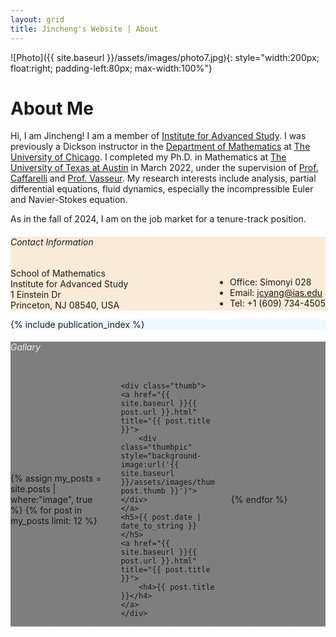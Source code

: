```yaml
---
layout: grid
title: Jincheng's Website | About
---
```


<div class="content" markdown="1">

![Photo]({{ site.baseurl }}/assets/images/photo7.jpg){: style="width:200px; float:right; padding-left:80px; max-width:100%"}

# About Me

Hi, I am Jincheng! I am a member of [Institute for Advanced Study](https://ias.edu). I was previously a Dickson instructor in the [Department of Mathematics](https://mathematics.uchicago.edu) at [The University of Chicago](https://www.uchicago.edu). I completed my Ph.D. in Mathematics at [The University of Texas at Austin](https://www.ma.utexas.edu) in March 2022, under the supervision of [Prof. Caffarelli](https://web.ma.utexas.edu/users/caffarel/) and [Prof. Vasseur](https://web.ma.utexas.edu/users/vasseur/). My research interests include analysis, partial differential equations, fluid dynamics, especially the incompressible Euler and Navier-Stokes equation. 

<!-- I received my bachelor's degree at [Xi'an Jiaotong University](http://www.xjtu.edu.cn), where I was also a student in the Special Class for the Gifted Young before my undergraduate study.  -->

<!-- This year, I co-organize the [Calderón-Zygmund Analysis Seminar](https://math.uchicago.edu/~cz/) at UChicago. -->
As in the fall of 2024, I am on the job market for a tenure-track position.

</div>

<div style="background:white;display:none">
<div class="content" markdown="1">

[![You Belong Here]({{ site.baseurl }}/assets/images/YouBelongHere.jpg){: width='35%'}](https://cns.utexas.edu/diversity)
[![You Belong Here Flyer]({{ site.baseurl }}/assets/images/YouBelongHereFlyer.svg){: width='60%' style='float:right'}]({{ site.baseurl }}/assets/files/YouBelongHereFlyer.pdf)

</div>
</div>

<div style="background:antiquewhite">
<div class="content" markdown="1">

###### Contact Information

<div style="float:right">
<div style="display:inline" markdown="1">

- Office: Simonyi 028
- Email: [jcyang@ias.edu](mailto:jcyang@ias.edu)
- Tel: +1 (609) 734-4505

</div>
</div>

<div>
<p style="margin:0px; padding:0px">
School of Mathematics
</p>
<p style="margin:0px; padding:0px">
Institute for Advanced Study
</p>
<p style="margin:0px; padding:0px">
1 Einstein Dr
</p>
<p style="margin-top:0px; padding:0px">
Princeton, NJ 08540, USA
</p>
</div>

</div>
</div>

<div style="background: aliceblue">
<div class="content" markdown="1">

<!-- ###### Education

- **Xi'an Jiaotong University**, B.Sc. in Mathematics and Applied Mathematics (Aug. 2013 - June 2017)
- **The University of Texas at Austin**, Ph.D. in Mathematics (Aug. 2017 - May 2022)

###### Visiting

- **Columbia University in the City of New York**, Visiting Undergraduate Student (Jan. 2015 - May 2015)
- **Georgia Institute of Technology**, School of Mathematics and Language Institute Visiting Honors Student Program (Jan. 2016 - May 2016)
- **Georgia Institute of Technology**, Visiting Research Student (Jan. 2017 - May 2017) -->

{% include publication_index %}

</div>
</div>

<div style="background:linear-gradient( rgba(0, 0, 0, 0.5), rgba(0, 0, 0, 0.5) ), url('{{ site.baseurl }}/assets/images/gallary.jpg');background-size:cover;background-position:center">
<div class="content">

<h6 style="color: #EEE">Gallary</h6>

<div style="display:grid;grid-template-columns:30% 30% 30%;align-items:center;justify-content:space-between;grid-row-gap:2.5em">

{% assign my_posts = site.posts | where:"image", true %}
{% for post in my_posts limit: 12 %}

	<div class="thumb">
	<a href="{{ site.baseurl }}{{ post.url }}.html" title="{{ post.title }}">
		<div class="thumbpic" style="background-image:url('{{ site.baseurl }}/assets/images/thumbnails/{{ post.thumb }}')"></div>
	</a>
	<h5>{{ post.date | date_to_string }}</h5>
	<a href="{{ site.baseurl }}{{ post.url }}.html" title="{{ post.title }}">
		<h4>{{ post.title }}</h4>
	</a>
	</div>

{% endfor %}

</div>

</div>
</div>

